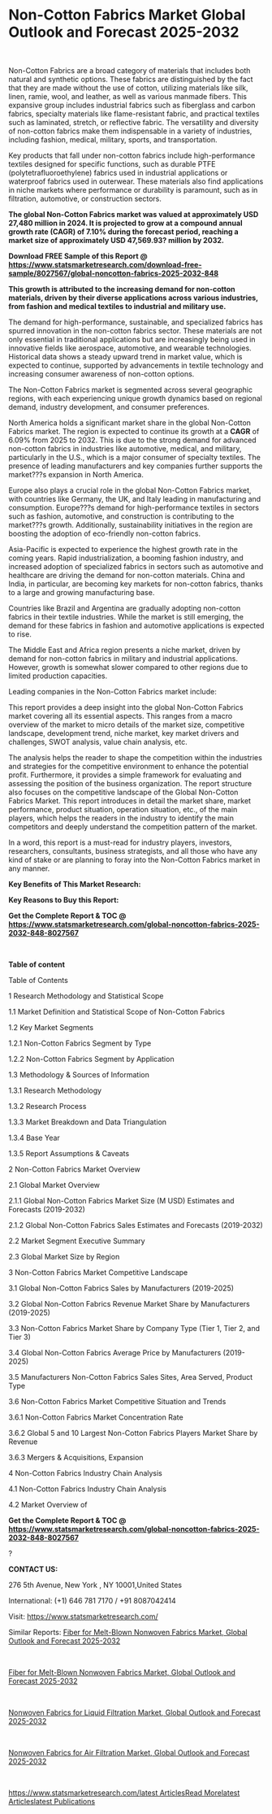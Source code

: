 <h1>Non-Cotton Fabrics Market Global Outlook and Forecast 2025-2032</h1><br/><p>Non-Cotton Fabrics are a broad category of materials that includes both natural and synthetic options. These fabrics are distinguished by the fact that they are made without the use of cotton, utilizing materials like silk, linen, ramie, wool, and leather, as well as various manmade fibers. This expansive group includes industrial fabrics such as fiberglass and carbon fabrics, specialty materials like flame-resistant fabric, and practical textiles such as laminated, stretch, or reflective fabric. The versatility and diversity of non-cotton fabrics make them indispensable in a variety of industries, including fashion, medical, military, sports, and transportation.</p>
 
 
 
 <p>Key products that fall under non-cotton fabrics include high-performance textiles designed for specific functions, such as durable PTFE (polytetrafluoroethylene) fabrics used in industrial applications or waterproof fabrics used in outerwear. These materials also find applications in niche markets where performance or durability is paramount, such as in filtration, automotive, or construction sectors.</p>
 
 
 
 <p><strong>The global Non-Cotton Fabrics market was valued at approximately USD 27,480 million in 2024. It is projected to grow at a compound annual growth rate (<strong>CAGR</strong>) of 7.10% during the forecast period, reaching a market size of approximately USD 47,569.93? million by 2032. </strong></p>
 
 
 
 <p><strong>Download FREE Sample of this Report @ <a href="https://www.statsmarketresearch.com/download-free-sample/8027567/global-noncotton-fabrics-2025-2032-848">https://www.statsmarketresearch.com/download-free-sample/8027567/global-noncotton-fabrics-2025-2032-848</a></strong></p>
 
 
 
 <p><strong>This growth is attributed to the increasing demand for non-cotton materials, driven by their diverse applications across various industries, from fashion and medical textiles to industrial and military use.</strong></p>
 
 
 
 <p>The demand for high-performance, sustainable, and specialized fabrics has spurred innovation in the non-cotton fabrics sector. These materials are not only essential in traditional applications but are increasingly being used in innovative fields like aerospace, automotive, and wearable technologies. Historical data shows a steady upward trend in market value, which is expected to continue, supported by advancements in textile technology and increasing consumer awareness of non-cotton options.</p>
 
 
 
 <p>The Non-Cotton Fabrics market is segmented across several geographic regions, with each experiencing unique growth dynamics based on regional demand, industry development, and consumer preferences.</p>
 
 
 
 <p>North America holds a significant market share in the global Non-Cotton Fabrics market. The region is expected to continue its growth at a <strong>CAGR</strong> of 6.09% from 2025 to 2032. This is due to the strong demand for advanced non-cotton fabrics in industries like automotive, medical, and military, particularly in the U.S., which is a major consumer of specialty textiles. The presence of leading manufacturers and key companies further supports the market???s expansion in North America.</p>
 
 
 
 <p>Europe also plays a crucial role in the global Non-Cotton Fabrics market, with countries like Germany, the UK, and Italy leading in manufacturing and consumption. Europe???s demand for high-performance textiles in sectors such as fashion, automotive, and construction is contributing to the market???s growth. Additionally, sustainability initiatives in the region are boosting the adoption of eco-friendly non-cotton fabrics.</p>
 
 
 
 <p>Asia-Pacific is expected to experience the highest growth rate in the coming years. Rapid industrialization, a booming fashion industry, and increased adoption of specialized fabrics in sectors such as automotive and healthcare are driving the demand for non-cotton materials. China and India, in particular, are becoming key markets for non-cotton fabrics, thanks to a large and growing manufacturing base.</p>
 
 
 
 <p>Countries like Brazil and Argentina are gradually adopting non-cotton fabrics in their textile industries. While the market is still emerging, the demand for these fabrics in fashion and automotive applications is expected to rise.</p>
 
 
 
 <p>The Middle East and Africa region presents a niche market, driven by demand for non-cotton fabrics in military and industrial applications. However, growth is somewhat slower compared to other regions due to limited production capacities.</p>
 
 
 
 <p>Leading companies in the Non-Cotton Fabrics market include:</p>
 
 
 
 <p>This report provides a deep insight into the global Non-Cotton Fabrics market covering all its essential aspects. This ranges from a macro overview of the market to micro details of the market size, competitive landscape, development trend, niche market, key market drivers and challenges, SWOT analysis, value chain analysis, etc.</p>
 
 
 
 <p>The analysis helps the reader to shape the competition within the industries and strategies for the competitive environment to enhance the potential profit. Furthermore, it provides a simple framework for evaluating and assessing the position of the business organization. The report structure also focuses on the competitive landscape of the Global Non-Cotton Fabrics Market. This report introduces in detail the market share, market performance, product situation, operation situation, etc., of the main players, which helps the readers in the industry to identify the main competitors and deeply understand the competition pattern of the market.</p>
 
 
 
 <p>In a word, this report is a must-read for industry players, investors, researchers, consultants, business strategists, and all those who have any kind of stake or are planning to foray into the Non-Cotton Fabrics market in any manner.</p>
 
 
 
 <p><strong>Key Benefits of This Market Research:</strong></p>
 
 
 
 <p><strong>Key <strong>Reasons to Buy</strong> this Report:</strong></p>
 
 
 
 <div><b>Get the Complete Report & TOC @ <a href="https://www.statsmarketresearch.com/global-noncotton-fabrics-2025-2032-848-8027567">https://www.statsmarketresearch.com/global-noncotton-fabrics-2025-2032-848-8027567</a></b></div>
 
 
 
 <p><br />
 
 <b>Table of content</b></p>
 
 
 
 <p>Table of Contents<br />
 
 1 Research Methodology and Statistical Scope<br />
 
 1.1 Market Definition and Statistical Scope of Non-Cotton Fabrics<br />
 
 1.2 Key Market Segments<br />
 
 1.2.1 Non-Cotton Fabrics Segment by Type<br />
 
 1.2.2 Non-Cotton Fabrics Segment by Application<br />
 
 1.3 Methodology & Sources of Information<br />
 
 1.3.1 Research Methodology<br />
 
 1.3.2 Research Process<br />
 
 1.3.3 Market Breakdown and Data Triangulation<br />
 
 1.3.4 Base Year<br />
 
 1.3.5 Report Assumptions & Caveats<br />
 
 2 Non-Cotton Fabrics Market Overview<br />
 
 2.1 Global Market Overview<br />
 
 2.1.1 Global Non-Cotton Fabrics Market Size (M USD) Estimates and Forecasts (2019-2032)<br />
 
 2.1.2 Global Non-Cotton Fabrics Sales Estimates and Forecasts (2019-2032)<br />
 
 2.2 Market Segment Executive Summary<br />
 
 2.3 Global Market Size by Region<br />
 
 3 Non-Cotton Fabrics Market Competitive Landscape<br />
 
 3.1 Global Non-Cotton Fabrics Sales by Manufacturers (2019-2025)<br />
 
 3.2 Global Non-Cotton Fabrics Revenue Market Share by Manufacturers (2019-2025)<br />
 
 3.3 Non-Cotton Fabrics Market Share by Company Type (Tier 1, Tier 2, and Tier 3)<br />
 
 3.4 Global Non-Cotton Fabrics Average Price by Manufacturers (2019-2025)<br />
 
 3.5 Manufacturers Non-Cotton Fabrics Sales Sites, Area Served, Product Type<br />
 
 3.6 Non-Cotton Fabrics Market Competitive Situation and Trends<br />
 
 3.6.1 Non-Cotton Fabrics Market Concentration Rate<br />
 
 3.6.2 Global 5 and 10 Largest Non-Cotton Fabrics Players Market Share by Revenue<br />
 
 3.6.3 Mergers & Acquisitions, Expansion<br />
 
 4 Non-Cotton Fabrics Industry Chain Analysis<br />
 
 4.1 Non-Cotton Fabrics Industry Chain Analysis<br />
 
 4.2 Market Overview of</p>
 
 
 
 <div><b>Get the Complete Report & TOC @ <a href="https://www.statsmarketresearch.com/global-noncotton-fabrics-2025-2032-848-8027567">https://www.statsmarketresearch.com/global-noncotton-fabrics-2025-2032-848-8027567</a></b></div>
 
 
 
 <p>? </p>
 
 
 
 <p><b>CONTACT US:</b><br />
 
 276 5th Avenue, New York , NY 10001,United States<br />
 
 International: (+1) 646 781 7170 / +91 8087042414<br />
 
 Visit: <a href="https://www.statsmarketresearch.com/">https://www.statsmarketresearch.com/</a><br />
 
 Similar Reports: <a href="https://www.statsmarketresearch.com/global-noncotton-fabrics-2025-2032-848-8027567">Fiber for Melt-Blown Nonwoven Fabrics Market, Global Outlook and Forecast 2025-2032 </a><br />
 
 <br />
 
 <a href="https://www.statsmarketresearch.com/global-noncotton-fabrics-2025-2032-848-8027567">Fiber for Melt-Blown Nonwoven Fabrics Market, Global Outlook and Forecast 2025-2032 </a><br />
 
 <br />
 
 <a href="https://www.statsmarketresearch.com/global-noncotton-fabrics-2025-2032-848-8027567">Nonwoven Fabrics for Liquid Filtration Market, Global Outlook and Forecast 2025-2032</a><br />
 
 <br />
 
 <a href="https://www.statsmarketresearch.com/global-noncotton-fabrics-2025-2032-848-8027567">Nonwoven Fabrics for Air Filtration Market, Global Outlook and Forecast 2025-2032</a><br />
 
 <br />
 
 <a href="https://gyeongbokgung.com">https://www.statsmarketresearch.com/</a><a href="https://hallyeomaritime.com">latest Articles</a><a href="https://jingwansa.com">Read More</a><a href="https://nguoiviet.jp/">latest Articles</a><a href="https://www.intelmarketresearch.com/">latest Publications</a></p>